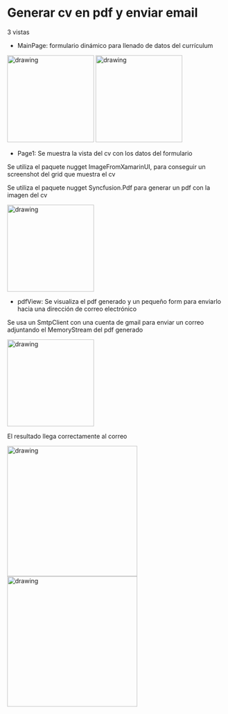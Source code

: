 # Generar cv en pdf y enviar email

3 vistas

- MainPage: formulario dinámico para llenado de datos del currículum

<img src="https://user-images.githubusercontent.com/13887870/207826912-bad699fc-238b-4be3-b85b-fd141ad220a7.jpg" alt="drawing" width="200"/>
<img src="https://user-images.githubusercontent.com/13887870/207826935-d0617611-d523-45fb-a844-01fe3284542b.jpg" alt="drawing" width="200"/>

- Page1: Se muestra la vista del cv con los datos del formulario

Se utiliza el paquete nugget ImageFromXamarinUI, para conseguir un screenshot del grid que muestra el cv

Se utiliza el paquete nugget Syncfusion.Pdf para generar un pdf con la imagen del cv

<img src="https://user-images.githubusercontent.com/13887870/207826939-91b54c3f-39b5-478c-a9f6-0a81436d698a.jpg" alt="drawing" width="200"/>

- pdfView: Se visualiza el pdf generado y un pequeño form para enviarlo hacia una dirección de correo electrónico

Se usa un SmtpClient con una cuenta de gmail para enviar un correo adjuntando el MemoryStream del pdf generado

<img src="https://user-images.githubusercontent.com/13887870/207826948-1db0a058-8670-4228-9d76-13b12d210e88.jpg" alt="drawing" width="200"/>

El resultado llega correctamente al correo

<img src="https://user-images.githubusercontent.com/13887870/207828411-b560b91f-49da-4412-8c30-3f37d44662fb.jpg" alt="drawing" width="300"/>
<img src="https://user-images.githubusercontent.com/13887870/207828423-265c5990-077e-4084-9a1d-57455867ccda.jpg" alt="drawing" width="300"/>

